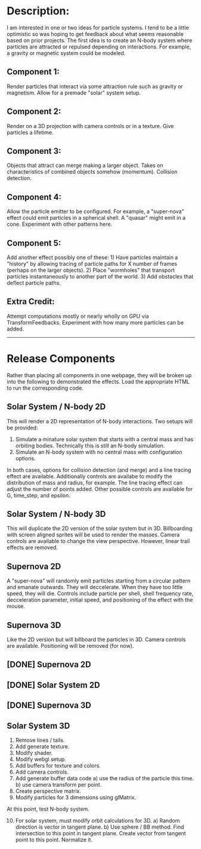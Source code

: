 # Description:

I am interested in one or two ideas for particle systems.  I tend to be a little optimistic so was hoping to get feedback about what seems reasonable based on prior projects.  The first idea is to create an N-body system where particles are attracted or repulsed depending on interactions.  For example, a gravity or magnetic system could be modeled.  

## Component 1:

Render particles that interact via some attraction rule such as gravity or magnetism.  Allow for a premade "solar" system setup.

## Component 2:

Render on a 3D projection with camera controls or in a texture.  Give particles a lifetime.

## Component 3:

Objects that attract can merge making a larger object.  Takes on characteristics of combined objects somehow (momentum).  Collision detection.

## Component 4:

Allow the particle emitter to be configured.  For example, a "super-nova" effect could emit particles in a spherical shell.  A "quasar" might emit in a cone.  Experiment with other patterns here.

## Component 5:

Add another effect possibly one of these:  1)  Have particles maintain a "history" by allowing tracing of particle paths for X number of frames (perhaps on the larger objects).  2)  Place "wormholes" that transport particles instantaneously to another part of the world.  3)  Add obstacles that deflect particle paths.

## Extra Credit:

Attempt computations mostly or nearly wholly on GPU via TransformFeedbacks.  Experiment with how many more particles can be added.

---------------------------------------------------------------------------------------

# Release Components

Rather than placing all components in one webpage, they will be broken up into the following to demonstrated the effects.  Load the appropriate HTML to run the corresponding code.

## Solar System / N-body 2D

This will render a 2D representation of N-body interactions.  Two setups will be provided:

1) Simulate a minature solar system that starts with a central mass and has orbiting bodies.  Technically this is still an N-body simulation.
2) Simulate an N-body system with no central mass with configuration options.

In both cases, options for collision detection (and merge) and a line tracing effect are available.  Additionally controls are availabe to modify the distribution of mass and radius, for example.  The line tracing effect can adjust the number of points added.  Other possible controls are available for G, time_step, and epsilon.

## Solar System / N-body 3D

This will duplicate the 2D version of the solar system but in 3D.  Billboarding with screen aligned sprites will be used to render the masses.  Camera controls are available to change the view perspective.  However, linear trail effects are removed.

## Supernova 2D

A "super-nova" will randomly emit particles starting from a circular pattern and emanate outwards.  They will deccelerate.  When they have too little speed, they will die.  Controls include particle per shell, shell frequency rate, decceleration parameter, initial speed, and positioning of the effect with the mouse.

## Supernova 3D

Like the 2D version but will billboard the particles in 3D.  Camera controls are available.  Positioning will be removed (for now).

## [DONE] Supernova 2D

## [DONE] Solar System 2D

## [DONE] Supernova 3D

## Solar System 3D

1) Remove lines / tails.
2) Add generate texture.
3) Modify shader.
4) Modify webgl setup.
5) Add buffers for texture and colors.
6) Add camera controls.
7) Add generate buffer data code
   a) use the radius of the particle this time.
   b) use camera transform per point.
8) Create perspective matrix.
9) Modify particles for 3 dimensions using glMatrix.

At this point, test N-body system.

10) For solar system, must modify orbit calculations for 3D.
    a) Random direction is vector in tangent plane.
    b) Use sphere / BB method.  Find intersection to this point in tangent plane.
       Create vector from tangent point to this point.  Normalize it.

